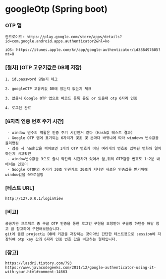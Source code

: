 # googleOtp (Spring boot)

### OTP 앱
```
안드로이드: https://play.google.com/store/apps/details?id=com.google.android.apps.authenticator2&hl=ko

iOS: https://itunes.apple.com/kr/app/google-authenticator/id388497605?mt=8
```
 
### [절차] (OTP 고유키값은 DB에 저장)
```
1. id,password 맞는지 체크 

2. googleOTP 고유키값 DB에 있는지 없는지 체크  

3. 없을시 Google OTP 앱으로 바코드 등록 유도 or 있을때 otp 6자리 인증

4. 로그인 완료
```

### [6자리 인증 번호 주기 시간]
```
 - window 변수의 역활은 인증 주기 시간인거 같다 (Hash값 테스트 결과)
 - Google OTP 앱에 표기되는 6자리가 몇초 몇 분마다 바뀌냐에 따라 windown 변수값을 올리면됨
 - 검증 시 hash값을 찍어보면 1개의 OTP 번호가 아닌 여러개의 번호중 입력된 번화와 일치하는지 비교확인
 - window변수값을 3으로 줄시 약간의 시간차가 있어서 앞,뒤의 OTP검증 번호도 1~2분 내에서는 인증이
 - Google OTOP의 주기가 30초 인관계로 30초가 지나면 새로운 인증값을 받기위해 window값을 0으로설정
```

### [테스트 URL] 
```
http://127.0.0.1/loginView
```
### [비고]
```
공공기관 프로젝트 중 구글 OTP 인증을 통한 로그인 구현을 요청받아 구글링 하던중 해당 참고 글 참고하여 구현해보았습니다.
git에 올린 project는 DB에 키값을 저장하는 것이아닌 간단한 테스트용으로 session에 저장하여 otp key 값과 6자리 인증 번호 값을 비교하는 형태입니다.
```

### [참고]
``` 
https://lasdri.tistory.com/793
https://www.javacodegeeks.com/2011/12/google-authenticator-using-it-with-your.html#comment-14663
```
